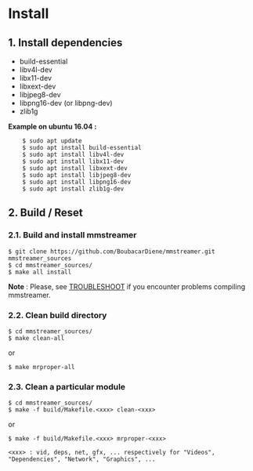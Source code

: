 # Install

## 1. Install dependencies

- build-essential
- libv4l-dev
- libx11-dev
- libxext-dev
- libjpeg8-dev
- libpng16-dev (or libpng-dev)
- zlib1g

**Example on ubuntu 16.04 :**
```
    $ sudo apt update
    $ sudo apt install build-essential
    $ sudo apt install libv4l-dev
    $ sudo apt install libx11-dev
    $ sudo apt install libxext-dev
    $ sudo apt install libjpeg8-dev
    $ sudo apt install libpng16-dev
    $ sudo apt install zlib1g-dev
```

## 2. Build / Reset

### 2.1. Build and install mmstreamer
```
$ git clone https://github.com/BoubacarDiene/mmstreamer.git mmstreamer_sources
$ cd mmstreamer_sources/
$ make all install
```

**Note** :
Please, see [TROUBLESHOOT](TROUBLESHOOT.md) if you encounter problems compiling mmstreamer.

### 2.2. Clean build directory
```
$ cd mmstreamer_sources/
$ make clean-all
```
or
```
$ make mrproper-all
```

### 2.3. Clean a particular module
```
$ cd mmstreamer_sources/
$ make -f build/Makefile.<xxx> clean-<xxx>
```
or
```
$ make -f build/Makefile.<xxx> mrproper-<xxx>

<xxx> : vid, deps, net, gfx, ... respectively for "Videos", "Dependencies", "Network", "Graphics", ...
```
